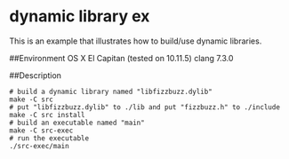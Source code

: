 # dynamic library ex
This is an example that illustrates how to build/use dynamic libraries.

##Environment
OS X El Capitan (tested on 10.11.5)
clang 7.3.0

##Description

```bash:
# build a dynamic library named "libfizzbuzz.dylib"
make -C src 
# put "libfizzbuzz.dylib" to ./lib and put "fizzbuzz.h" to ./include
make -C src install
# build an executable named "main"
make -C src-exec
# run the executable
./src-exec/main
```

